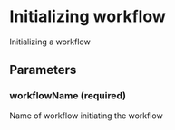 # Initializing workflow
Initializing a workflow
## Parameters
### workflowName (required)
Name of workflow initiating the workflow